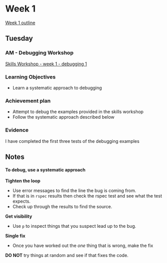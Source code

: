 # Week 1

[Week 1 outline](https://github.com/makersacademy/course/blob/master/week_outlines.md#week-1)

## Tuesday

### AM - Debugging Workshop

[Skills Workshop - week 1 - debugging 1](https://github.com/makersacademy/skills-workshops/tree/master/week-1/debugging_1)

### Learning Objectives

- Learn a systematic approach to debugging

### Achievement plan

- Attempt to debug the examples provided in the skills workshop
- Follow the systematic approach described below

### Evidence

I have completed the first three tests of the debugging examples

## Notes

#### To debug, use a systematic approach

**Tighten the loop**
- Use error messages to find the line the bug is coming from.
- If that is in `rspec` results then check the rspec test and see what the test expects.
- Check up through the results to find the source.

**Get visibility**
- Use `p` to inspect things that you suspect lead up to the bug.

**Single fix**
- Once you have worked out the _one_ thing that is wrong, make the fix

**DO NOT** try things at random and see if that fixes the code.
